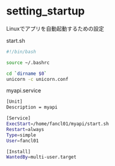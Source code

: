 # setting_startup
Linuxでアプリを自動起動するための設定

start.sh
```sh
#!/bin/bash

source ~/.bashrc

cd `dirname $0`
unicorn -c unicorn.conf
```

myapi.service
```sh
[Unit]
Description = myapi

[Service]
ExecStart=/home/fancl01/myapi/start.sh
Restart=always
Type=simple
User=fancl01

[Install]
WantedBy=multi-user.target
```
